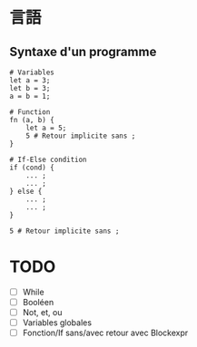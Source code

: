 # 言語

## Syntaxe d'un programme

```shell
# Variables
let a = 3;
let b = 3;
a = b = 1;

# Function
fn (a, b) {
    let a = 5;
    5 # Retour implicite sans ;
}

# If-Else condition
if (cond) {
    ... ;
    ... ;
} else {
    ... ;
    ... ;
}

5 # Retour implicite sans ;
```

# TODO

- [ ] While
- [ ] Booléen
- [ ] Not, et, ou
- [ ] Variables globales
- [ ] Fonction/If sans/avec retour avec Blockexpr
